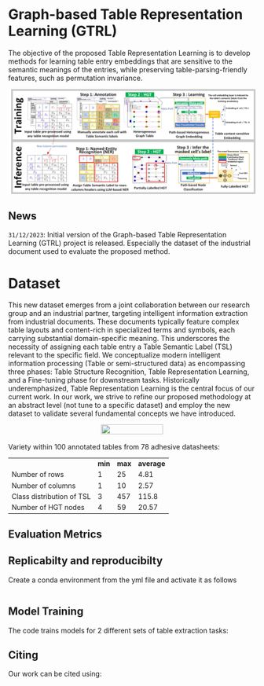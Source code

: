 # Graph-based Table Representation Learning (GTRL)
The objective of the proposed Table Representation Learning is to develop methods for learning table entry embeddings that are sensitive to the semantic meanings of the entries, while  preserving table-parsing-friendly features, such as permutation invariance.



<div style="text-align: center">
    <img src="https://github.com/DIMA-VUB/Graph-based_Table_Representation_Learning/blob/main/adhesive_dataset/design_34.jpg?raw=true">
</div>


## News
`31/12/2023`: Initial version of the Graph-based Table Representation Learning (GTRL) project is released. Especially the dataset of the industrial document used  to evaluate the proposed method.


# Dataset
This new dataset emerges from a joint collaboration between our research group and an industrial partner, targeting intelligent information extraction from industrial documents. These documents typically feature complex table layouts and content-rich in specialized terms and symbols, each carrying substantial domain-specific meaning. This underscores the necessity of assigning each table entry a Table Semantic Label (TSL) relevant to the specific field.  We conceptualize modern intelligent information processing (Table or semi-structured data) as encompassing three phases: Table Structure Recognition, Table Representation Learning, and a Fine-tuning phase for downstream tasks. Historically underemphasized, Table Representation Learning is the central focus of our current work. In our work, we strive to refine our proposed methodology at an abstract level (not tune to a specific dataset) and employ the new dataset to validate several fundamental concepts we have introduced.



<div style="text-align: center">
    <img src="https://github.com/DIMA-VUB/Graph-based_Table_Representation_Learning/blob/main/adhesive_dataset/4a580a1f-3127-473c-9f15-e3f9abc0f465.png?raw=true" width="50%" height="50%">
</div>

Variety within 100 annotated tables from 78 adhesive datasheets:

<table>
    <tr>
        <td></td>
        <td><b>min</b></td>
        <td><b>max</b></td>
        <td><b>average</b></td>
    </tr>
    <tr>
        <td>Number of rows</td>
        <td>1</td>
        <td>25</td>
        <td>4.81</td>
    </tr>
    <tr>
        <td>Number of columns</td>
        <td>1</td>
        <td>10</td>
        <td>2.57</td>
    </tr>
    <tr>
        <td>Class distribution of TSL</td>
        <td>3</td>
        <td>457</td>
        <td>115.8</td>
    </tr>
    <tr>
        <td>Number of HGT nodes</td>
        <td>4</td>
        <td>59</td>
        <td>20.57</td>
    </tr>
</table>

## Evaluation Metrics


## Replicabilty and reproducibilty 
Create a conda environment from the yml file and activate it as follows
```
```

## Model Training
The code trains models for 2 different sets of table extraction tasks:


## Citing
Our work can be cited using:

